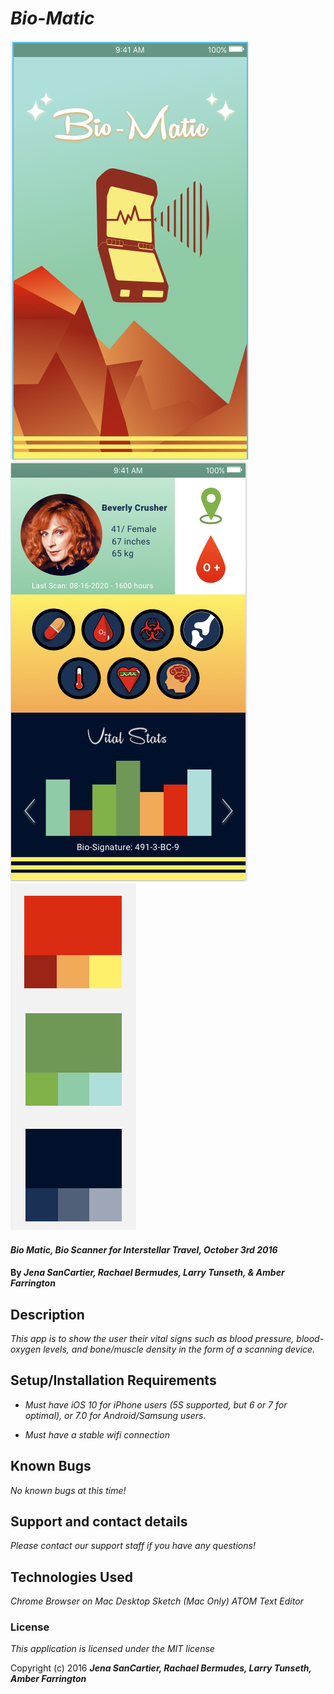 # _Bio-Matic_

![Preview](https://github.com/NWShadowDev/BioMatic/blob/master/BioMatic/img/Main%20Page.png)![Preview2](https://github.com/NWShadowDev/BioMatic/blob/master/BioMatic/img/Profile.png)![Color Palette](https://github.com/NWShadowDev/BioMatic/blob/master/BioMatic/img/Color%20Palette.png)

#### _Bio Matic, Bio Scanner for Interstellar Travel, October 3rd 2016_

#### By _Jena SanCartier, Rachael Bermudes, Larry Tunseth, & Amber Farrington_

## Description

_This app is to show the user their vital signs such as blood pressure, blood-oxygen levels, and bone/muscle density in the form of a scanning device._

## Setup/Installation Requirements

* _Must have iOS 10 for iPhone users (5S supported, but 6 or 7 for optimal), or 7.0 for Android/Samsung users._

* _Must have a stable wifi connection_

## Known Bugs

_No known bugs at this time!_

## Support and contact details

_Please contact our support staff if you have any questions!_

## Technologies Used

_Chrome Browser on Mac Desktop_
_Sketch (Mac Only)_
_ATOM Text Editor_

### License

*This application is licensed under the MIT license*

Copyright (c) 2016 **_Jena SanCartier, Rachael Bermudes, Larry Tunseth, Amber Farrington_**
